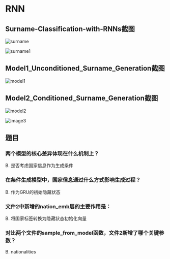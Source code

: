 # RNN
## Surname-Classification-with-RNNs截图

![surname](../https://github.com/asdw111esa/5/blob/main/Surname-Classification-with-RNNs.png) 

![surname1](../images/https://github.com/asdw111esa/5/blob/main/Surname-Classification-with-RNNs.png) 

## Model1_Unconditioned_Surname_Generation截图
![model1](../images/Model1.png)

## Model2_Conditioned_Surname_Generation截图
![model2](../images/Model2.png)

![image3](../images/model3.png)

## 题目
### 两个模型的核心差异体现在什么机制上？

B. 是否考虑国家信息作为生成条件


### 在条件生成模型中，国家信息通过什么方式影响生成过程？

B. 作为GRU的初始隐藏状态


### 文件2中新增的nation_emb层的主要作用是：

B. 将国家标签转换为隐藏状态初始化向量


### 对比两个文件的sample_from_model函数，文件2新增了哪个关键参数？

B. nationalities
